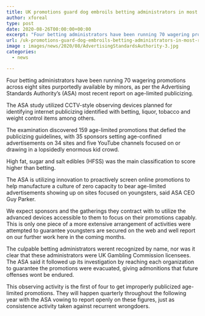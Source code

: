 ```yaml
---
title: UK promotions guard dog embroils betting administrators in most recent report
author: xforeal 
type: post
date: 2020-08-26T00:00:00+00:00
excerpt: "Four betting administrators have been running 70 wagering promotions across eight sites purportedly available by minors, as per the Advertising Standards Authority's (ASA) most recent report on age-limited advertising "
url: /uk-promotions-guard-dog-embroils-betting-administrators-in-most-recent-report/
image : images/news/2020/08/AdvertisingStandardsAuthority-3.jpg
categories:
  - news

---
```

Four betting administrators have been running 70 wagering promotions across eight sites purportedly available by minors, as per the Advertising Standards Authority&#8217;s (ASA) most recent report on age-limited publicizing. 

The ASA study utilized CCTV-style observing devices planned for identifying internet publicizing identified with betting, liquor, tobacco and weight control items among others. 

The examination discovered 159 age-limited promotions that defied the publicizing guidelines, with 35 sponsors setting age-confined advertisements on 34 sites and five YouTube channels focused on or drawing in a lopsidedly enormous kid crowd. 

High fat, sugar and salt edibles (HFSS) was the main classification to score higher than betting. 

The ASA is utilizing innovation to proactively screen online promotions to help manufacture a culture of zero capacity to bear age-limited advertisements showing up on sites focused on youngsters, said ASA CEO Guy Parker. 

We expect sponsors and the gatherings they contract with to utilize the advanced devices accessible to them to focus on their promotions capably. This is only one piece of a more extensive arrangement of activities were attempted to guarantee youngsters are secured on the web and well report on our further work here in the coming months. 

The culpable betting administrators werent recognized by name, nor was it clear that these administrators were UK Gambling Commission licensees. The ASA said it followed up its investigation by reaching each organization to guarantee the promotions were evacuated, giving admonitions that future offenses wont be endured. 

This observing activity is the first of four to get improperly publicized age-limited promotions. They will happen quarterly throughout the following year with the ASA vowing to report openly on these figures, just as consistence activity taken against recurrent wrongdoers.